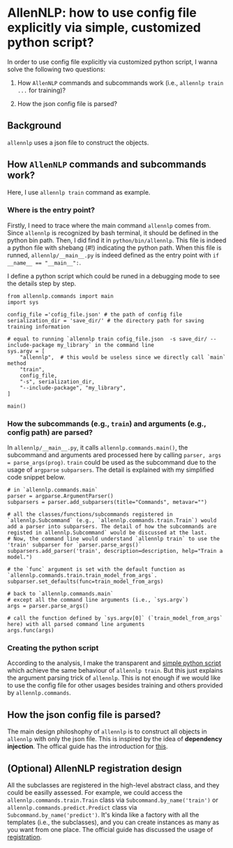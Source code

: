# AllenNLP: how to use config file explicitly via simple, customized python script?


In order to use config file explicitly via customized python script, I wanna solve the following two questions:

1. How `AllenNLP` commands and subcommands work (i.e., `allennlp train ...` for training)? 

2. How the json config file is parsed?  

## Background
`allennlp` uses a json file to construct the objects.

## How `AllenNLP` commands and subcommands work?
Here, I use `allennlp train` command as example.

### Where is the entry point?
Firstly, I need to trace where the main command `allennlp` comes from. Since `allennlp` is recognized by bash terminal, it should be defined in the python bin path. Then, I did find it in `python/bin/allennlp`. This file is indeed a python file with shebang (#!) indicating the python path. When this file is runned, `allennlp/__main__.py` is indeed defined as the entry point with `if __name__ == "__main__":`. 

I define a python script which could be runed in a debugging mode to see the details step by step.

```
from allennlp.commands import main
import sys

config_file ='cofig_file.json' # the path of config file
serialization_dir = 'save_dir/' # the directory path for saving training information

# equal to running `allennlp train cofig_file.json  -s save_dir/ --include-package my_library` in the command line
sys.argv = [
    "allennlp",  # this would be useless since we directly call `main` method
    "train",
    config_file,
    "-s", serialization_dir,
    "--include-package", "my_library",
]

main()
```

### How the subcommands (e.g., `train`) and arguments (e.g., config path) are parsed?
In `allennlp/__main__.py`, it calls `allennlp.commands.main()`, the subcommand and arguments ared processed here by calling `parser, args = parse_args(prog)`. `train` could be used as the subcommand due to the usage of `argparse` `subparsers`. The detail is explained with my simplified code snippet below.

```
# in `allennlp.commands.main`
parser = argparse.ArgumentParser()
subparsers = parser.add_subparsers(title="Commands", metavar="")

# all the classes/functions/subcommands registered in `allennlp.Subcommand` (e.g., `allennlp.commands.train.Train`) would add a parser into subparsers. The detail of how the subcommands are registed in allennlp.Subcommand` would be discussed at the last.
# Now, the command line would understand `allennlp train` to use the 'train' subparser for `parser.parse_args()`
subparsers.add_parser('train', description=description, help="Train a model.")

# the `func` argument is set with the default function as `allennlp.commands.train.train_model_from_args`.
subparser.set_defaults(func=train_model_from_args)

# back to `allennlp.commands.main`
# except all the command line arguments (i.e., `sys.argv`)
args = parser.parse_args()

# call the function defined by `sys.argv[0]` (`train_model_from_args` here) with all parsed command line arguments
args.func(args)
```

### Creating the python script
According to the analysis, I make the transparent and [simple python script](https://github.com/xinzhel/allennlp-code-analysis/blob/master/scripts/main_clean_train.py) which achieve the same behaviour of `allennlp train`. But this just explains the argument parsing trick of `allennlp`. This is not enough if we would like to use the config file for other usages besides training and others provided by `allennlp.commands`.

##  How the json config file is parsed? 
The main design philoshophy of `allennlp` is to construct all objects in `allennlp` with only the json file. This is inspired by the idea of **dependency injection**. The offical guide has the introduction for [this](https://guide.allennlp.org/using-config-files).





## (Optional) AllenNLP registration design
All the subclasses are registered in the high-level abstract class, and they could be easilly assessed. For example, we could access the `allennlp.commands.train.Train` class via `Subcommand.by_name('train')` or `allennlp.commands.predict.Predict` class via `Subcommand.by_name('predict')`. It's kinda like a factory with all the templates (i.e., the subclasses), and you can create instances as many as you want from one place. The official guide has discussed the usage of [registration](https://guide.allennlp.org/using-config-files#3).










